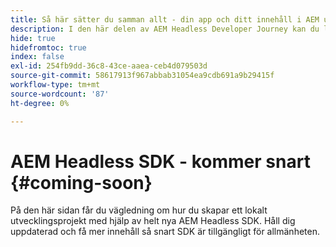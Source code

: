 ```yaml
---
title: Så här sätter du samman allt - din app och ditt innehåll i AEM utan rubriker
description: I den här delen av AEM Headless Developer Journey kan du lära dig hur du tar ditt AEM-projekt, inklusive innehållsfragment, dina GraphQL-anrop, dina REST API-anrop och programmet, och förbereder det för publicering.
hide: true
hidefromtoc: true
index: false
exl-id: 254fb9dd-36c8-43ce-aaea-ceb4d079503d
source-git-commit: 58617913f967abbab31054ea9cdb691a9b29415f
workflow-type: tm+mt
source-wordcount: '87'
ht-degree: 0%

---
```


# AEM Headless SDK - kommer snart {#coming-soon}

På den här sidan får du vägledning om hur du skapar ett lokalt utvecklingsprojekt med hjälp av helt nya AEM Headless SDK. Håll dig uppdaterad och få mer innehåll så snart SDK är tillgängligt för allmänheten.
